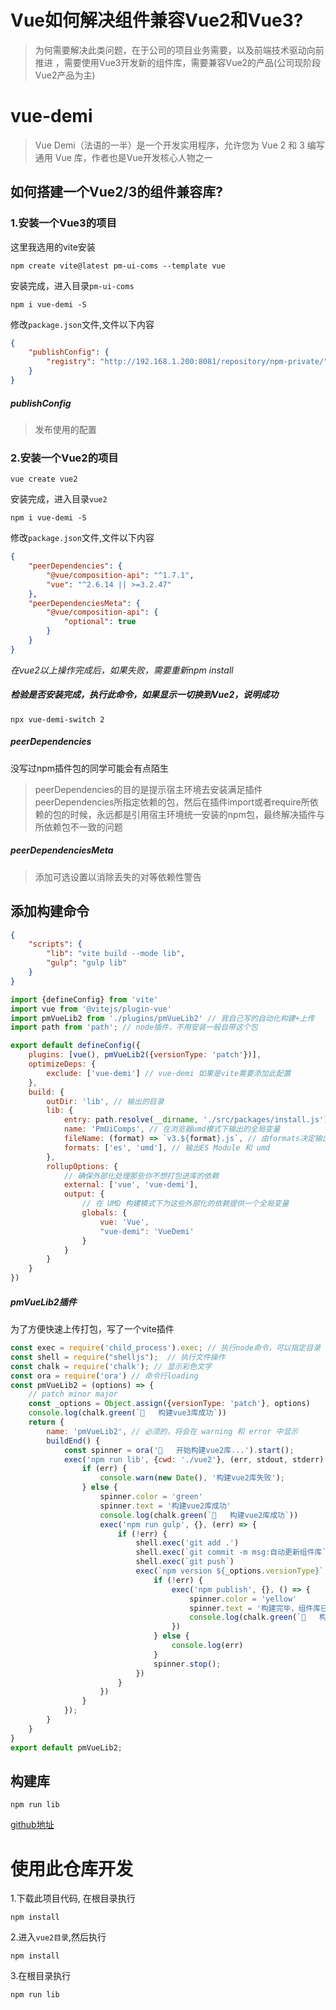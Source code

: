 # Vue如何解决组件兼容Vue2和Vue3?

> 为何需要解决此类问题，在于公司的项目业务需要，以及前端技术驱动向前推进 ，需要使用Vue3开发新的组件库，需要兼容Vue2的产品(公司现阶段Vue2产品为主)

# vue-demi

> Vue Demi（法语的一半）是一个开发实用程序，允许您为 Vue 2 和 3 编写通用 Vue 库，作者也是Vue开发核心人物之一

## 如何搭建一个Vue2/3的组件兼容库?

### 1.安装一个Vue3的项目

这里我选用的vite安装

```shell
npm create vite@latest pm-ui-coms --template vue
```

安装完成，进入目录`pm-ui-coms`

```shell
npm i vue-demi -S
```

修改`package.json`文件,文件以下内容

```json
{
    "publishConfig": {
        "registry": "http://192.168.1.200:8081/repository/npm-private/"
    }
}
```

##### publishConfig

> 发布使用的配置

### 2.安装一个Vue2的项目

```shell
vue create vue2
```

安装完成，进入目录`vue2`

```shell
npm i vue-demi -S
```

修改`package.json`文件,文件以下内容

```json
{
    "peerDependencies": {
        "@vue/composition-api": "^1.7.1",
        "vue": "^2.6.14 || >=3.2.47"
    },
    "peerDependenciesMeta": {
        "@vue/composition-api": {
            "optional": true
        }
    }
}
```

*在vue2以上操作完成后，如果失败，需要重新npm install*

##### 检验是否安装完成，执行此命令，如果显示一切换到Vue2，说明成功

```shell
npx vue-demi-switch 2
```

##### peerDependencies

没写过npm插件包的同学可能会有点陌生
> peerDependencies的目的是提示宿主环境去安装满足插件peerDependencies所指定依赖的包，然后在插件import或者require所依赖的包的时候，永远都是引用宿主环境统一安装的npm包，最终解决插件与所依赖包不一致的问题

##### peerDependenciesMeta

> 添加可选设置以消除丢失的对等依赖性警告

## 添加构建命令

```json
{
    "scripts": {
        "lib": "vite build --mode lib",
        "gulp": "gulp lib"
    }
}
```

```javascript
import {defineConfig} from 'vite'
import vue from '@vitejs/plugin-vue'
import pmVueLib2 from './plugins/pmVueLib2' // 我自己写的自动化构建+上传
import path from 'path'; // node插件，不用安装一般自带这个包

export default defineConfig({
    plugins: [vue(), pmVueLib2({versionType: 'patch'})],
    optimizeDeps: {
        exclude: ['vue-demi'] // vue-demi 如果是vite需要添加此配置
    },
    build: {
        outDir: 'lib', // 输出的目录
        lib: {
            entry: path.resolve(__dirname, './src/packages/install.js'), // 入口文件
            name: 'PmUiComps', // 在浏览器umd模式下输出的全局变量
            fileName: (format) => `v3.${format}.js`, // 由formats决定输出的文件后缀名
            formats: ['es', 'umd'], // 输出ES Module 和 umd
        },
        rollupOptions: {
            // 确保外部化处理那些你不想打包进库的依赖
            external: ['vue', 'vue-demi'],
            output: {
                // 在 UMD 构建模式下为这些外部化的依赖提供一个全局变量
                globals: {
                    vue: 'Vue',
                    "vue-demi": 'VueDemi'
                }
            }
        }
    }
})

```

##### pmVueLib2插件

为了方便快速上传打包，写了一个vite插件

```javascript
const exec = require('child_process').exec; // 执行node命令，可以指定目录
const shell = require("shelljs");  // 执行文件操作
const chalk = require('chalk'); // 显示彩色文字
const ora = require('ora') // 命令行loading
const pmVueLib2 = (options) => {
    // patch minor major
    const _options = Object.assign({versionType: 'patch'}, options)
    console.log(chalk.green(`🚀   构建vue3库成功`))
    return {
        name: 'pmVueLib2', // 必须的，将会在 warning 和 error 中显示
        buildEnd() {
            const spinner = ora('🚀   开始构建vue2库...').start();
            exec('npm run lib', {cwd: './vue2'}, (err, stdout, stderr) => {
                if (err) {
                    console.warn(new Date(), '构建vue2库失败');
                } else {
                    spinner.color = 'green'
                    spinner.text = '构建vue2库成功'
                    console.log(chalk.green(`🚀   构建vue2库成功`))
                    exec('npm run gulp', {}, (err) => {
                        if (!err) {
                            shell.exec('git add .')
                            shell.exec(`git commit -m msg:自动更新组件库`)
                            shell.exec(`git push`)
                            exec(`npm version ${_options.versionType}`, {}, (err) => {
                                if (!err) {
                                    exec('npm publish', {}, () => {
                                        spinner.color = 'yellow'
                                        spinner.text = '构建完毕，组件库已成功上传npm仓库'
                                        console.log(chalk.green(`🚀   构建完毕，组件库已成功上传npm仓库`))
                                    })
                                } else {
                                    console.log(err)
                                }
                                spinner.stop();
                            })
                        }
                    })
                }
            });
        }
    }
}
export default pmVueLib2;
```

## 构建库
```shell
npm run lib
```

[github地址](https://github.com/hangjob/ui-coms)


# 使用此仓库开发
1.下载此项目代码, 在根目录执行
```shell
npm install 
```
2.进入`vue2目录`,然后执行
```shell
npm install
```
3.在根目录执行
```shell
npm run lib
```
